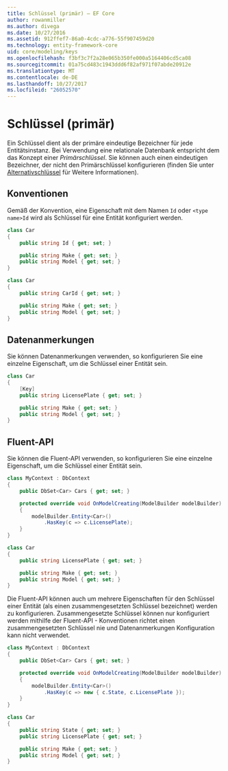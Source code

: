 ```yaml
---
title: Schlüssel (primär) – EF Core
author: rowanmiller
ms.author: divega
ms.date: 10/27/2016
ms.assetid: 912ffef7-86a0-4cdc-a776-55f907459d20
ms.technology: entity-framework-core
uid: core/modeling/keys
ms.openlocfilehash: f3bf3c7f2a28e065b350fe000a5164406cd5ca08
ms.sourcegitcommit: 01a75cd483c1943ddd6f82af971f07abde20912e
ms.translationtype: MT
ms.contentlocale: de-DE
ms.lasthandoff: 10/27/2017
ms.locfileid: "26052570"
---
```

# <a name="keys-primary"></a>Schlüssel (primär)

Ein Schlüssel dient als der primäre eindeutige Bezeichner für jede Entitätsinstanz. Bei Verwendung eine relationale Datenbank entspricht dem das Konzept einer *Primärschlüssel*. Sie können auch einen eindeutigen Bezeichner, der nicht den Primärschlüssel konfigurieren (finden Sie unter [Alternativschlüssel](alternate-keys.md) für Weitere Informationen).

## <a name="conventions"></a>Konventionen

Gemäß der Konvention, eine Eigenschaft mit dem Namen `Id` oder `<type name>Id` wird als Schlüssel für eine Entität konfiguriert werden.

<!-- [!code-csharp[Main](samples/core/Modeling/Conventions/Samples/KeyId.cs?highlight=3)] -->
``` csharp
class Car
{
    public string Id { get; set; }

    public string Make { get; set; }
    public string Model { get; set; }
}
```

<!-- [!code-csharp[Main](samples/core/Modeling/Conventions/Samples/KeyTypeNameId.cs?highlight=3)] -->
``` csharp
class Car
{
    public string CarId { get; set; }

    public string Make { get; set; }
    public string Model { get; set; }
}
```

## <a name="data-annotations"></a>Datenanmerkungen

Sie können Datenanmerkungen verwenden, so konfigurieren Sie eine einzelne Eigenschaft, um die Schlüssel einer Entität sein.

<!-- [!code-csharp[Main](samples/core/Modeling/DataAnnotations/Samples/KeySingle.cs?highlight=3,4)] -->
``` csharp
class Car
{
    [Key]
    public string LicensePlate { get; set; }

    public string Make { get; set; }
    public string Model { get; set; }
}
```

## <a name="fluent-api"></a>Fluent-API

Sie können die Fluent-API verwenden, so konfigurieren Sie eine einzelne Eigenschaft, um die Schlüssel einer Entität sein.

<!-- [!code-csharp[Main](samples/core/Modeling/FluentAPI/Samples/KeySingle.cs?highlight=7,8)] -->
``` csharp
class MyContext : DbContext
{
    public DbSet<Car> Cars { get; set; }

    protected override void OnModelCreating(ModelBuilder modelBuilder)
    {
        modelBuilder.Entity<Car>()
            .HasKey(c => c.LicensePlate);
    }
}

class Car
{
    public string LicensePlate { get; set; }

    public string Make { get; set; }
    public string Model { get; set; }
}
```

Die Fluent-API können auch um mehrere Eigenschaften für den Schlüssel einer Entität (als einen zusammengesetzten Schlüssel bezeichnet) werden zu konfigurieren. Zusammengesetzte Schlüssel können nur konfiguriert werden mithilfe der Fluent-API - Konventionen richtet einen zusammengesetzten Schlüssel nie und Datenanmerkungen Konfiguration kann nicht verwendet.

<!-- [!code-csharp[Main](samples/core/Modeling/FluentAPI/Samples/KeyComposite.cs?highlight=7,8)] -->
``` csharp
class MyContext : DbContext
{
    public DbSet<Car> Cars { get; set; }

    protected override void OnModelCreating(ModelBuilder modelBuilder)
    {
        modelBuilder.Entity<Car>()
            .HasKey(c => new { c.State, c.LicensePlate });
    }
}

class Car
{
    public string State { get; set; }
    public string LicensePlate { get; set; }

    public string Make { get; set; }
    public string Model { get; set; }
}
```
